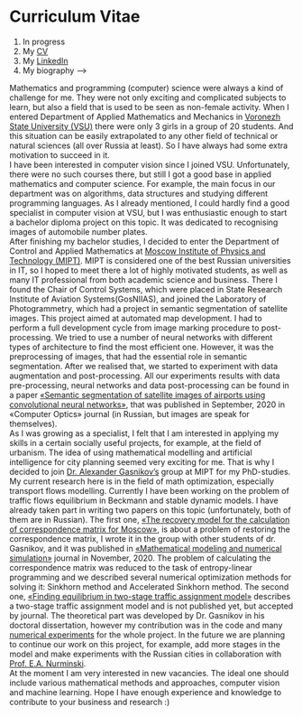 # Curriculum Vitae
1. In progress
2. My [CV](Ekaterina%20Kotliarova.pdf)
3. My [LinkedIn](https://www.linkedin.com/in/tamamolis/)
4. My biography -->

Mathematics and programming (computer) science were always a kind of challenge for me. They were not only exciting and complicated subjects to learn, but also a field that is used to be seen as non-female activity. When I entered Department of Applied Mathematics and Mechanics in [Voronezh State University (VSU)](https://www.vsu.ru/english/) there were only 3 girls in a group of 20 students. And this situation can be easily extrapolated to any other field of technical or natural sciences (all over Russia at least). So I have always had some extra motivation to succeed in it. <br />
I have been interested in computer vision since I joined VSU. Unfortunately, there were no such courses there, but still I got a good base in applied mathematics and computer science. For example, the main focus in our department was on algorithms, data structures and studying different programming languages. As I already mentioned, I could hardly find a good specialist in computer vision at VSU, but I was enthusiastic enough to start a bachelor diploma project on this topic. It was dedicated to recognising images of automobile number plates.<br /> 
After finishing my bachelor studies, I decided to enter the Department of Control and Applied Mathematics at [Moscow Institute of Physics and Technology (MIPT)](https://mipt.ru/english/). MIPT is considered one of the best Russian universities in IT, so I hoped to meet there a lot of highly motivated students, as well as many IT professional from both academic science and business. There I found the Chair of Control Systems, which were placed in State Research Institute of Aviation Systems(GosNIIAS), and joined the Laboratory of Photogrammetry, which had a project in semantic segmentation of satellite images. This project aimed at automated map development. I had to perform a full development cycle from image marking procedure to post-processing. We tried to use a number of neural networks with different types of architecture to find the most efficient one. However, it was the preprocessing of images, that had the essential role in semantic segmentation. After we realised that, we started to experiment with data augmentation and post-processing. All our experiments results with data pre-processing, neural networks and data post-processing can be found in a paper [«Semantic segmentation of satellite images of airports using convolutional neural networks»](https://github.com/tamamolis/VGGUnet/blob/master/res/semantic_segmentation.pdf), that was published in September, 2020 in «Computer Optics» journal (in Russian, but images are speak for themselves).<br /> 
As I was growing as a specialist, I felt that I am interested in applying my skills in a certain socially useful projects, for example, at the field of urbanism. The idea of using mathematical modelling and artificial intelligence for city planning seemed very exciting for me. That is why I decided to join [Dr. Alexander Gasnikov’s](https://scholar.google.ru/citations?hl=ru&user=AmeE8qkAAAAJ) group at MIPT for my PhD-studies. My current research here is in the field of math optimization, especially transport flows modelling. Currently I have been working on the problem of traffic flows equilibrium in Beckmann and stable dynamic models. I have already taken part in writing two papers on this topic (unfortunately, both of them are in Russian). The first one, [«The recovery model for the calculation of correspondence matrix for Moscow»](https://arxiv.org/abs/2005.11604), is about a problem of restoring the correspondence matrix, I wrote it in the group with other students of dr. Gasnikov, and it was published in [«Mathematical modeling and numerical simulation»](http://crm-en.ics.org.ru/journal/article/2977/) journal in November, 2020. The problem of calculating the correspondence matrix was reduced to the task of entropy-linear programming and we described several numerical optimization methods for solving it: Sinkhorn method and Accelerated Sinkhorn method. The second one, [«Finding equilibrium in two-stage traffic assignment model»](https://arxiv.org/abs/2012.04516) describes a two-stage traffic assignment model and is not published yet, but accepted by journal. The theoretical part was developed by Dr. Gasnikov in his doctoral dissertation, however my contribution was in the code and many [numerical experiments](https://github.com/tamamolis/TransportNet/tree/master) for the whole project. In the future we are planning to continue our work on this project, for example, add more stages in the model and make experiments with the Russian cities in collaboration with [Prof. E.A. Nurminski](http://www.mathnet.ru/eng/person34069).<br /> 
At the moment I am very interested in new vacancies. The ideal one should include various mathematical methods and approaches, computer vision and machine learning. Hope I have enough experience and knowledge to contribute to your business and research :)<br /> 
